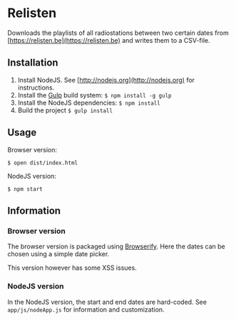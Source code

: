 Relisten
========
Downloads the playlists of all radiostations between two certain dates from [https://relisten.be](https://relisten.be) and writes them to a CSV-file.

Installation
------------
1. Install NodeJS. See [http://nodejs.org](http://nodejs.org) for instructions.
1. Install the [Gulp](http://gulpjs.com) build system:
`
    $ npm install -g gulp
`
1. Install the NodeJS dependencies:
`
    $ npm install
`
1. Build the project
`
    $ gulp install
`

Usage
-----
Browser version:

    $ open dist/index.html

NodeJS version:

    $ npm start

Information
-----------
### Browser version
The browser version is packaged using [Browserify](http://browserify.org). Here the dates can be chosen using a simple date picker.

This version however has some XSS issues.

### NodeJS version
In the NodeJS version, the start and end dates are hard-coded. See `app/js/nodeApp.js` for information and customization.
